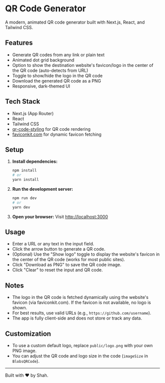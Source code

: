 # QR Code Generator

A modern, animated QR code generator built with Next.js, React, and Tailwind CSS.

## Features

- Generate QR codes from any link or plain text
- Animated dot grid background
- Option to show the destination website's favicon/logo in the center of the QR code (auto-detects from URL)
- Toggle to show/hide the logo in the QR code
- Download the generated QR code as a PNG
- Responsive, dark-themed UI

## Tech Stack
- Next.js (App Router)
- React
- Tailwind CSS
- [qr-code-styling](https://github.com/kozakdenys/qr-code-styling) for QR code rendering
- [faviconkit.com](https://faviconkit.com/) for dynamic favicon fetching

## Setup

1. **Install dependencies:**
   ```sh
   npm install
   # or
   yarn install
   ```

2. **Run the development server:**
   ```sh
   npm run dev
   # or
   yarn dev
   ```

3. **Open your browser:**
   Visit [http://localhost:3000](http://localhost:3000)

## Usage

- Enter a URL or any text in the input field.
- Click the arrow button to generate a QR code.
- (Optional) Use the "Show logo" toggle to display the website's favicon in the center of the QR code (works for most public sites).
- Click "Download as PNG" to save the QR code image.
- Click "Clear" to reset the input and QR code.

## Notes
- The logo in the QR code is fetched dynamically using the website's favicon (via faviconkit.com). If the favicon is not available, no logo is shown.
- For best results, use valid URLs (e.g., `https://github.com/username`).
- The app is fully client-side and does not store or track any data.

## Customization
- To use a custom default logo, replace `public/logo.png` with your own PNG image.
- You can adjust the QR code and logo size in the code (`imageSize` in `BlobsQRCode`).

---

Built with ❤️ by Shah.
